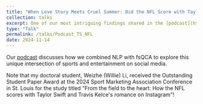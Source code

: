 ```yaml
---
title: "When Love Story Meets Cruel Summer: Did the NFL Score with Taylor Swift and Travis Kelce’s Romance on Instagram?"
collection: talks
excerpt: One of our most intriguing findings shared in the [podcast](https://youtu.be/HpOOvWrgiGM) is that posts showing Swift and Kelce together naturally garnered the best engagement - no staged moments needed, just their genuine connection speaking for itself.
type: "Talk"
permalink: /talks/Podcast_TS_NFL
date: 2024-11-14
---
```


Our [podcast](https://youtu.be/HpOOvWrgiGM) discusses how we combined NLP with fsQCA to explore this unique intersection of sports and entertainment on social media. 

Note that my doctoral student, Weizhe (Willie) Li, received the Outstanding Student Paper Award at the 2024 Sport Marketing Association Conference in St. Louis for the study titled "From the field to the heart: How the NFL scores with Taylor Swift and Travis Kelce's romance on Instagram"!
